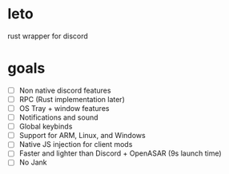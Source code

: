 # leto
rust wrapper for discord


# goals
- [ ] Non native discord features
- [ ] RPC (Rust implementation later)
- [ ] OS Tray + window features
- [ ] Notifications and sound
- [ ] Global keybinds
- [ ] Support for ARM, Linux, and Windows
- [ ] Native JS injection for client mods
- [ ] Faster and lighter than Discord + OpenASAR (9s launch time)
- [ ] No Jank
